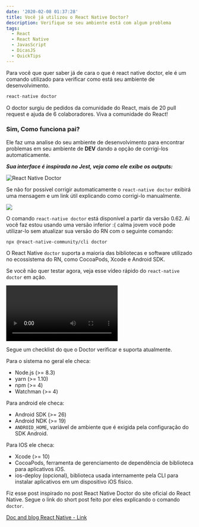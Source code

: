 ```yaml
---
date: '2020-02-08 01:37:28'
title: Você já utilizou o React Native Doctor?
description: Verifique se seu ambiente está com algum problema
tags:
  - React
  - React Native
  - JavasScript
  - DicasJS
  - QuickTips
---
```

Para você que quer saber já de cara o que é react native doctor, ele é um comando utilizado para verificar como está seu ambiente de desenvolvimento.

```javascript
react-native doctor
```

O doctor surgiu de pedidos da comunidade do React, mais de 20 pull request e ajuda de 6 colaboradores. Viva a comunidade do React!

### Sim, Como funciona pai?

Ele faz uma analise do seu ambiente de desenvolvimento para encontrar problemas em seu ambiente de **DEV** dando a opção de corrigi-los automaticamente.

 _**Sua interface é inspirada no Jest, veja como ele exibe os outputs:**_ 

![React Native Doctor](/assets/img/screen-shot-2020-02-08-at-13.21.18.png "Comando React Native doctor em ação")

Se não for possível corrigir automaticamente o `react-native doctor` exibirá uma mensagem e um link útil explicando como corrigi-lo manualmente.

![](/assets/img/screen-shot-2020-02-08-at-13.26.47.png)

O comando `react-native doctor` está disponível a partir da versão 0.62. Aí você faz estou usando uma versão inferior :( calma jovem você pode utilizar-lo sem atualizar sua versão do RN com o seguinte comando:


```
npx @react-native-community/cli doctor
```


O React Native `doctor` suporta a maioria das bibliotecas e software utilizado no ecossistema do RN, como CocoaPods, Xcode e Android SDK.

Se você não quer testar agora, veja esse vídeo rápido do `react-native doctor` em ação.

<video style="max-width: 700px" src="https://facebook.github.io/react-native/img/homepage/DoctorCommand.mp4
" type="video/mp4" />

Segue um checklist do que o Doctor verificar e suporta atualmente.

Para o sistema no geral ele checa:
- Node.js (>= 8.3)
- yarn (>= 1.10)
- npm (>= 4)
- Watchman (>= 4)

Para android ele checa:
- Android SDK (>= 26)
- Android NDK (>= 19)
- `ANDROID_HOME`, variável de ambiente que é exigida pela configuração do SDK Android.

Para IOS ele checa:
- Xcode (>= 10)
- CocoaPods, ferramenta de gerenciamento de dependência de biblioteca para aplicativos iOS.
- ios-deploy (opcional), biblioteca usada internamente pela CLI para instalar aplicativos em um dispositivo iOS físico.

Fiz esse post inspirado no post React Native Doctor do site oficial do React Native. Segue o link do short post feito por eles explicando o comando `doctor`.


[Doc and blog React Native - Link](https://facebook.github.io/react-native/blog/2019/11/18/react-native-doctor)
